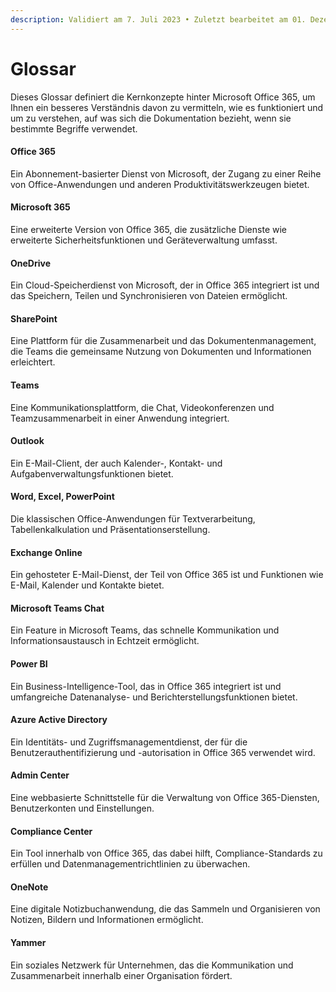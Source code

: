 ```yaml
---
description: Validiert am 7. Juli 2023 • Zuletzt bearbeitet am 01. Dezember 2023
---
```


# Glossar

Dieses Glossar definiert die Kernkonzepte hinter Microsoft Office 365, um Ihnen ein besseres Verständnis davon zu vermitteln, wie es funktioniert und um zu verstehen, auf was sich die Dokumentation bezieht, wenn sie bestimmte Begriffe verwendet.

#### **Office 365**

Ein Abonnement-basierter Dienst von Microsoft, der Zugang zu einer Reihe von Office-Anwendungen und anderen Produktivitätswerkzeugen bietet.

#### **Microsoft 365**

Eine erweiterte Version von Office 365, die zusätzliche Dienste wie erweiterte Sicherheitsfunktionen und Geräteverwaltung umfasst.

#### **OneDrive**

Ein Cloud-Speicherdienst von Microsoft, der in Office 365 integriert ist und das Speichern, Teilen und Synchronisieren von Dateien ermöglicht.

#### **SharePoint**

Eine Plattform für die Zusammenarbeit und das Dokumentenmanagement, die Teams die gemeinsame Nutzung von Dokumenten und Informationen erleichtert.

#### **Teams**

Eine Kommunikationsplattform, die Chat, Videokonferenzen und Teamzusammenarbeit in einer Anwendung integriert.

#### **Outlook**

Ein E-Mail-Client, der auch Kalender-, Kontakt- und Aufgabenverwaltungsfunktionen bietet.

#### **Word, Excel, PowerPoint**

Die klassischen Office-Anwendungen für Textverarbeitung, Tabellenkalkulation und Präsentationserstellung.

#### **Exchange Online**

Ein gehosteter E-Mail-Dienst, der Teil von Office 365 ist und Funktionen wie E-Mail, Kalender und Kontakte bietet.

#### **Microsoft Teams Chat**

Ein Feature in Microsoft Teams, das schnelle Kommunikation und Informationsaustausch in Echtzeit ermöglicht.

#### **Power BI**

Ein Business-Intelligence-Tool, das in Office 365 integriert ist und umfangreiche Datenanalyse- und Berichterstellungsfunktionen bietet.

#### **Azure Active Directory**

Ein Identitäts- und Zugriffsmanagementdienst, der für die Benutzerauthentifizierung und -autorisation in Office 365 verwendet wird.

#### **Admin Center**

Eine webbasierte Schnittstelle für die Verwaltung von Office 365-Diensten, Benutzerkonten und Einstellungen.

#### **Compliance Center**

Ein Tool innerhalb von Office 365, das dabei hilft, Compliance-Standards zu erfüllen und Datenmanagementrichtlinien zu überwachen.

#### **OneNote**

Eine digitale Notizbuchanwendung, die das Sammeln und Organisieren von Notizen, Bildern und Informationen ermöglicht.

#### **Yammer**

Ein soziales Netzwerk für Unternehmen, das die Kommunikation und Zusammenarbeit innerhalb einer Organisation fördert.
